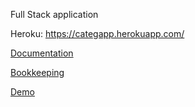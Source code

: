 Full Stack application

Heroku: https://categapp.herokuapp.com/

[Documentation](https://github.com/hartzka/CategApp/blob/master/documentation/documentation.md) 

[Bookkeeping](https://github.com/hartzka/CategApp/blob/master/kirjanpito.md)

[Demo](https://github.com/hartzka/CategApp/blob/master/documentation/demo.md)
